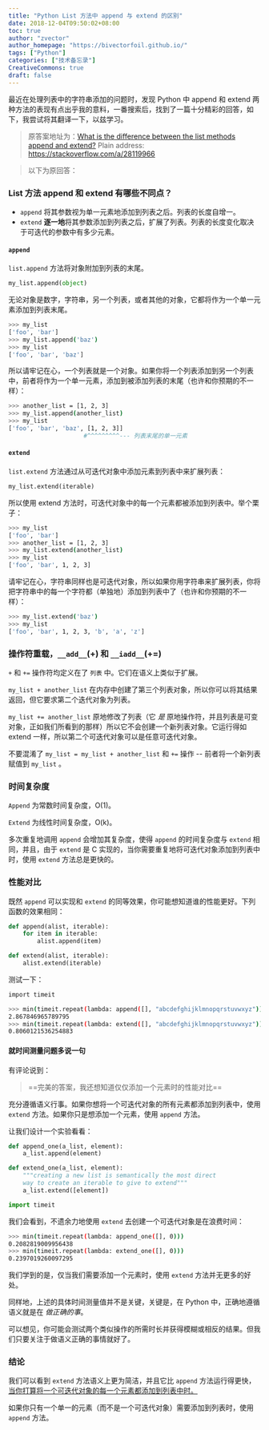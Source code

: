 ```yaml
---
title: "Python List 方法中 append 与 extend 的区别"
date: 2018-12-04T09:50:02+08:00
toc: true
author: "zvector"
author_homepage: "https://bivectorfoil.github.io/"
tags: ["Python"]
categories: ["技术备忘录"]
CreativeCommons: true
draft: false
---
```




最近在处理列表中的字符串添加的问题时，发现 Python 中 append 和 extend 两种方法的表现有点出乎我的意料，一番搜索后，找到了一篇十分精彩的回答，如下，我尝试将其翻译一下，以兹学习。

> 原答案地址为：[What is the difference between the list methods append and extend?](https://stackoverflow.com/a/28119966) Plain address: https://stackoverflow.com/a/28119966

> 以下为原回答：

### **List 方法 append 和 extend 有哪些不同点？**

- `append` 将其参数视为单一元素地添加到列表之后。列表的长度自增一。
- `extend` **逐一地**将其参数添加到列表之后，扩展了列表。列表的长度变化取决于可迭代的参数中有多少元素。

#### **`append`**

`list.append` 方法将对象附加到列表的末尾。

```python 
my_list.append(object)
```

无论对象是数字，字符串，另一个列表，或者其他的对象，它都将作为一个单一元素添加到列表末尾。

```bash
>>> my_list
['foo', 'bar']
>>> my_list.append('baz')
>>> my_list
['foo', 'bar', 'baz']
```

所以请牢记在心，一个列表就是一个对象。如果你将一个列表添加到另一个列表中，前者将作为一个单一元素，添加到被添加列表的末尾（也许和你预期的不一样）：

```bash
>>> another_list = [1, 2, 3]
>>> my_list.append(another_list)
>>> my_list
['foo', 'bar', 'baz', [1, 2, 3]]
                     #^^^^^^^^^--- 列表末尾的单一元素
```

#### **`extend`**

`list.extend` 方法通过从可迭代对象中添加元素到列表中来扩展列表：

```python
my_list.extend(iterable)
```

所以使用 extend 方法时，可迭代对象中的每一个元素都被添加到列表中。举个栗子：

```bash
>>> my_list
['foo', 'bar']
>>> another_list = [1, 2, 3]
>>> my_list.extend(another_list)
>>> my_list
['foo', 'bar', 1, 2, 3]
```

请牢记在心，字符串同样也是可迭代对象，所以如果你用字符串来扩展列表，你将把字符串中的每一个字符都（单独地）添加到列表中了（也许和你预期的不一样）：

```bash
>>> my_list.extend('baz')
>>> my_list
['foo', 'bar', 1, 2, 3, 'b', 'a', 'z']
```

### **操作符重载，`__add__`(+) 和 `__iadd__`(+=)**

`+` 和 `+=` 操作符均定义在了 `列表` 中。它们在语义上类似于扩展。

`my_list + another_list` 在内存中创建了第三个列表对象，所以你可以将其结果返回，但它要求第二个迭代对象为列表。

`my_list += another_list` 原地修改了列表（它 *是*  原地操作符，并且列表是可变对象，正如我们所看到的那样）所以它不会创建一个新列表对象。它运行得如 extend 一样，所以第二个可迭代对象可以是任意可迭代对象。

不要混淆了 `my_list = my_list + another_list` 和 `+=` 操作 -- 前者将一个新列表赋值到 `my_list` 。

### **时间复杂度**

`Append` 为常数时间复杂度，O(1)。

`Extend` 为线性时间复杂度，O(k)。

多次重复地调用 `append` 会增加其复杂度，使得 `append` 的时间复杂度与 `extend` 相同，并且，由于 `extend` 是 C 实现的，当你需要重复地将可迭代对象添加到列表中时，使用 `extend` 方法总是更快的。

### **性能对比**

既然 `append` 可以实现和 `extend` 的同等效果，你可能想知道谁的性能更好。下列函数的效果相同：

```python
def append(alist, iterable):
    for item in iterable:
        alist.append(item)

def extend(alist, iterable):
    alist.extend(iterable)
```

测试一下：

```bash
import timeit

>>> min(timeit.repeat(lambda: append([], "abcdefghijklmnopqrstuvwxyz")))
2.867846965789795
>>> min(timeit.repeat(lambda: extend([], "abcdefghijklmnopqrstuvwxyz")))
0.8060121536254883
```

#### **就时间测量问题多说一句**

有评论说到：

> ==完美的答案，我还想知道仅仅添加一个元素时的性能对比==

充分遵循语义行事。如果你想将一个可迭代对象的所有元素都添加到列表中，使用 `extend` 方法。如果你只是想添加一个元素，使用 `append` 方法。

让我们设计一个实验看看：

```python
def append_one(a_list, element):
    a_list.append(element)

def extend_one(a_list, element):
    """creating a new list is semantically the most direct
    way to create an iterable to give to extend"""
    a_list.extend([element])

import timeit
```

我们会看到，不遗余力地使用 `extend` 去创建一个可迭代对象是在浪费时间：

```bash
>>> min(timeit.repeat(lambda: append_one([], 0)))
0.2082819009956438
>>> min(timeit.repeat(lambda: extend_one([], 0)))
0.2397019260097295
```

我们学到的是，仅当我们需要添加一个元素时，使用 `extend` 方法并无更多的好处。

同样地，上述的具体时间测量值并不是关键，关键是，在 Python 中，正确地遵循语义就是在 *做正确的事*。

可以想见，你可能会测试两个类似操作的所需时长并获得模糊或相反的结果。但我们只要关注于做语义正确的事情就好了。

### **结论**

 我们可以看到 `extend` 方法语义上更为简洁，并且它比 `append` 方法运行得更快，<u>当你打算将一个可迭代对象的每一个元素都添加到列表中时。</u>

如果你只有一个单一的元素（而不是一个可迭代对象）需要添加到列表时，使用 `append` 方法。